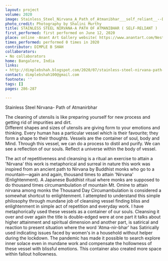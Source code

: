```yaml
---
layout: project
volume: 2020
image: Stainless_Steel_Nirvana_A_Path_of_Atmanibhar___self_reliant__--Dimple_B_Shah.jpg
photo_credit: Photography by Shalini Murthy
title: STAINLESS STEEL NIRVANA-A PATH OF ATMANIBHAR ( SELF-RELIANT )
first_performed: first performed on June 12, 2020
place: online -Anant Art Gallery website( https://www.anantart.com/Nest?PageNo=2 )
times_performed: performed 0 times in 2020
contributor: DIMPLE B SHAH
collaborators:
- No collaborators
home: Bangalore, India
links:
- http://dimplebshah.blogspot.com/2020/07/stainless-steel-nirvana-path-to.html
contact: dimplebshah100@gmail.com
footnote: ''
tags: []
pages: 286-287

---
```


Stainless Steel Nirvana- Path of Atmanirbhar

The cleaning of utensils is like preparing yourself for new process and getting rid of impurities and dirt.  
Different shapes and sizes of utensils are giving form to your emotions and thinking.
Every human has a particular vessel which is their favourite; they form a shape to their thoughts.
Vessels are the container of soul, body and Mind.
Through this vessel, we can do a process to distil and purify.
We can see a reflection of our souls. 
Reflect  a universe within the body of vessel.

The act of repetitiveness and cleansing is a ritual an exercise to attain a 'Nirvana' this work is metaphorical and surreal in nature this work was inspired from an ancient path to Nirvana by Buddhist monks who go to a mountain—again and again,  thousand times to attain 'Nirvana' (Enlightenment). A Japanese Buddhist ritual where monks are supposed to do thousand times circumambulation of mountain Mt. Omine to attain nirvana among monks the Thousand Day Circumambulation is considered a somewhat shortcut to enlightenment. I attempted to understand this simple philosophy through  mundane job of cleansing vessel finding  bliss and enlightenment in simple act of repetition and everyday work. 
 I have metaphorically used these vessels as a container of our souls. Cleansing it over and over again the title is double-edged were at one part it talks about higher attainment and spiritual dimension and another part,  is satirical and reaction to present situation where the word 'Atma-nir-bhar' has  Satirically used indicating issues faced by women's in a household without helper during the lockdown. The pandemic has made it possible to search explore inner solace even in mundane work and compensate the hollowness of these vessel with blissful emotions. This container also created more space within fallout hollowness.
